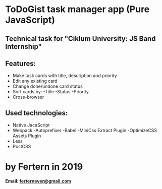 # ToDoGist task manager app (Pure JavaScript)

## Technical task for "Ciklum University: JS Band Internship"

## Features:

- Make task cards with title, description and priority
- Edit any existing card
- Change done/undone card status
- Sort cards by:
  -Title
  -Status
  -Priority
- Cross-browser
  
## Used technologies:
- Native JacaScript
- Webpack
  -Autoprefixer
  -Babel
  -MiniCss Extract Plugin
  -OptimizeCSS Assets Plugin
- Less
- PostCSS

# by Fertern in 2019

#### Email: ferternever@gmail.com
